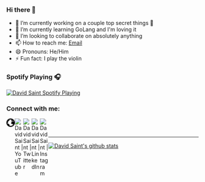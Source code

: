 ### Hi there 👋

- 🔭 I’m currently working on a couple top secret things 🤫
- 🌱 I’m currently learning GoLang and I'm loving it
- 👯 I’m looking to collaborate on absolutely anything
- 📫 How to reach me: <a href="mailto:david@davidsaint.dev">Email</a>
- 😄 Pronouns: He/Him
- ⚡ Fun fact: I play the violin


### Spotify Playing 🎧
[<img src="https://now-playing-codestackr.vercel.app/api/spotify-playing" alt="David Saint Spotify Playing" width="350" />](https://open.spotify.com/user/ztubwqe0b1e3upwsvamo3y1nf)

### Connect with me:

[<img align="left" alt="David Saint" width="22px" src="https://raw.githubusercontent.com/iconic/open-iconic/master/svg/globe.svg" />][website]
[<img align="left" alt="David Saint | YouTube" width="22px" src="https://cdn.jsdelivr.net/npm/simple-icons@v3/icons/youtube.svg" />][youtube]
[<img align="left" alt="David Saint | Twitter" width="22px" src="https://cdn.jsdelivr.net/npm/simple-icons@v3/icons/twitter.svg" />][twitter]
[<img align="left" alt="David Saint | LinkedIn" width="22px" src="https://cdn.jsdelivr.net/npm/simple-icons@v3/icons/linkedin.svg" />][linkedin]
[<img align="left" alt="David Saint | Instagram" width="22px" src="https://cdn.jsdelivr.net/npm/simple-icons@v3/icons/instagram.svg" />][instagram]

<br />
<br />

---

[![David Saint's github stats](https://github-readme-stats.vercel.app/api?username=david-saint)](https://github.com/anuraghazra/github-readme-stats)


[website]: https://davidsaint.dev
[twitter]: https://twitter.com/david_saint_
[youtube]: https://youtube.com/UCN1SjCZ0jJ0a_u6sz_xyujQ
[instagram]: https://instagram.com/ot_dave
[linkedin]: https://linkedin.com/in/david-olowokere
